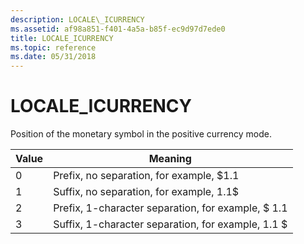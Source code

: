 ```yaml
---
description: LOCALE\_ICURRENCY
ms.assetid: af98a851-f401-4a5a-b85f-ec9d97d7ede0
title: LOCALE_ICURRENCY
ms.topic: reference
ms.date: 05/31/2018
---
```


# LOCALE\_ICURRENCY

Position of the monetary symbol in the positive currency mode.



| Value | Meaning                                            |
|-------|----------------------------------------------------|
| 0     | Prefix, no separation, for example, $1.1           |
| 1     | Suffix, no separation, for example, 1.1$           |
| 2     | Prefix, 1-character separation, for example, $ 1.1 |
| 3     | Suffix, 1-character separation, for example, 1.1 $ |



 

 

 



